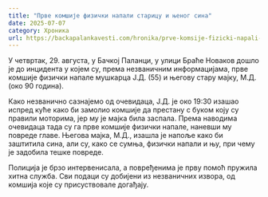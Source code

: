 ```yaml
---
title: "Прве комшије физички напали старицу и њеног сина"
date: 2025-07-07
category: Хроника
url: https://backapalankavesti.com/hronika/prve-komsije-fizicki-napali-staricu/
---
```


У четвртак, 29. августа, у Бачкој Паланци, у улици Браће Новаков дошло је до инцидента у којем су, према незваничним информацијама, прве комшије физички напале мушкарца Ј.Д. (55) и његову стару мајку, М.Д. (око 90 година).

Како незванично сазнајемо од очевидаца, Ј.Д. је око 19:30 изашао испред куће како би замолио комшије да престану с буком коју су правили моторима, јер му је мајка била заспала. Према наводима очевидаца тада су га прве комшије физички напале, наневши му повреде главе. Његова мајка, М.Д., изашла је напоље како би заштитила сина, али су, како се сумња, физички напали и њу, при чему је задобила тешке повреде.

Полиција је брзо интервенисала, а повређенима је прву помоћ пружила хитна служба. Сви подаци су добијени из незваничних извора, од комшија које су присуствовале догађају.
